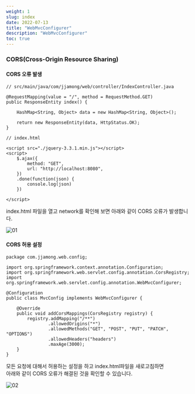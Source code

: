 ```yaml
---
weight: 1
slug: index
date: 2022-07-13
title: "WebMvcConfigurer"
description: "WebMvcConfigurer"
toc: true
---
```




### CORS(Cross-Origin Resource Sharing)


#### CORS 오류 발생

```
// src/main/java/com/jjamong/web/controller/IndexController.java

@RequestMapping(value = "/", method = RequestMethod.GET)
public ResponseEntity index() {

    HashMap<String, Object> data = new HashMap<String, Object>();
    
    return new ResponseEntity(data, HttpStatus.OK);
}
```

```
// index.html

<script src="./jquery-3.3.1.min.js"></script>
<script>
    $.ajax({     
        method: "GET",
        url: "http://localhost:8080",    
    })
    .done(function(json) {
        console.log(json)
    })

</script>
```

index.html 파일을 열고 network를 확인해 보면 아래와 같이 CORS 오류가 발생합니다.

![01](/docs/back/spring/boot/webmvcconfigurer/01.png)


#### CORS 허용 설정

````
package com.jjamong.web.config;

import org.springframework.context.annotation.Configuration;
import org.springframework.web.servlet.config.annotation.CorsRegistry;
import org.springframework.web.servlet.config.annotation.WebMvcConfigurer;

@Configuration
public class MvcConfig implements WebMvcConfigurer {
    
    @Override
    public void addCorsMappings(CorsRegistry registry) {
        registry.addMapping("/**")
                .allowedOrigins("*")
                .allowedMethods("GET", "POST", "PUT", "PATCH", "OPTIONS")
                .allowedHeaders("headers")
                .maxAge(3000);
    }
}
````

모든 요청에 대해서 허용하는 설정을 하고 index.html파일을 새로고침하면<br>
아래와 같이 CORS 오류가 해결된 것을 확인할 수 있습니다.

![02](/docs/back/spring/boot/webmvcconfigurer/02.png)